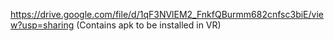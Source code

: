 https://drive.google.com/file/d/1qF3NVlEM2_FnkfQBurmm682cnfsc3biE/view?usp=sharing
(Contains apk to be installed in VR)
